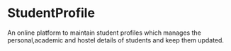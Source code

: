 # StudentProfile

An online platform to maintain student profiles which manages the personal,academic and hostel details of students and keep them updated.
